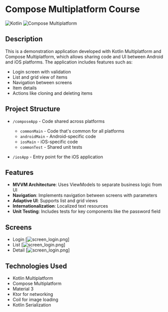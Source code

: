 # Compose Multiplatform Course

![Kotlin](https://img.shields.io/badge/Kotlin-2.1.20-blue.svg)
![Compose Multiplatform](https://img.shields.io/badge/Compose%20Multiplatform-1.8.0-green.svg)

## Description

This is a demonstration application developed with Kotlin Multiplatform and Compose Multiplatform, which allows sharing code and UI between Android and iOS platforms. The application includes features such as:

- Login screen with validation
- List and grid view of items
- Navigation between screens
- Item details
- Actions like cloning and deleting items

## Project Structure

* `/composeApp` - Code shared across platforms
  - `commonMain` - Code that's common for all platforms
  - `androidMain` - Android-specific code
  - `iosMain` - iOS-specific code
  - `commonTest` - Shared unit tests

* `/iosApp` - Entry point for the iOS application

## Features

- **MVVM Architecture**: Uses ViewModels to separate business logic from UI
- **Navigation**: Implements navigation between screens with parameters
- **Adaptive UI**: Supports list and grid views
- **Internationalization**: Localized text resources
- **Unit Testing**: Includes tests for key components like the password field

## Screens 

- Login [![screen_login.png](images/screen_login.png)]
- List [![screen_login.png](images/screen_list.png)]
- Detail [![screen_login.png](images/screen_detail.png)]

## Technologies Used

- Kotlin Multiplatform
- Compose Multiplatform
- Material 3
- Ktor for networking
- Coil for image loading
- Kotlin Serialization